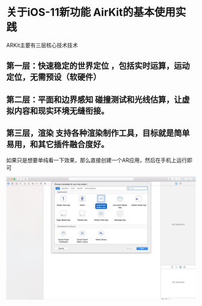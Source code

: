 # 关于iOS-11新功能 AirKit的基本使用实践

ARKit主要有三层核心技术技术

## 第一层：快速稳定的世界定位 ，包括实时运算，运动定位，无需预设（软硬件）

## 第二层：平面和边界感知 碰撞测试和光线估算，让虚拟内容和现实环境无缝衔接。

## 第三层，渲染 支持各种渲染制作工具，目标就是简单易用，和其它插件融合度好。

如果只是想要单纯看一下效果，那么直接创建一个AR应用，然后在手机上运行即可

![系统创建AR应用](./Assets/image1.png)
